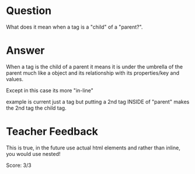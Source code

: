 # Question

What does it mean when a tag is a "child" of a "parent?".

# Answer

When a tag is the child of a parent it means it is under the umbrella of the parent much like a object and its relationship with its properties/key and values.

Except in this case its more "in-line"

example <parent> <parent> is current just a tag but putting a 2nd tag INSIDE of "parent" makes the 2nd tag the child tag.

<parent><child><child><parent>

# Teacher Feedback

This is true, in the future use actual html elements and rather than inline, you would use nested!

Score: 3/3